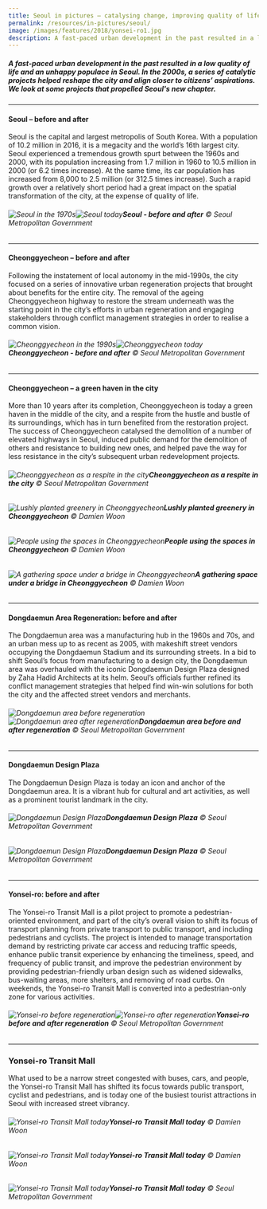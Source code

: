 ```yaml
---
title: Seoul in pictures — catalysing change, improving quality of life
permalink: /resources/in-pictures/seoul/
image: /images/features/2018/yonsei-ro1.jpg
description: A fast-paced urban development in the past resulted in a low quality of life and an unhappy populace in Seoul. In the 2000s, a series of catalytic projects helped reshape the city and align closer to citizens’ aspirations. We look at some projects that propelled Seoul's new chapter.
---
```


##### A fast-paced urban development in the past resulted in a low quality of life and an unhappy populace in Seoul. In the 2000s, a series of catalytic projects helped reshape the city and align closer to citizens’ aspirations. We look at some projects that propelled Seoul's new chapter.

---

#### **Seoul – before and after**

Seoul is the capital and largest metropolis of South Korea. With a population of 10.2 million in 2016, it is a megacity and the world’s 16th largest city. Seoul experienced a tremendous growth spurt between the 1960s and 2000, with its population increasing from 1.7 million in 1960 to 10.5 million in 2000 (or 6.2 times increase). At the same time, its car population has increased from 8,000 to 2.5 million (or 312.5 times increase). Such a rapid growth over a relatively short period had a great impact on the spatial transformation of the city, at the expense of quality of life.

###### ![Seoul in the 1970s](/images/features/2018/seoul-before.jpg/)![Seoul today](/images/features/2018/seoul-after.jpg/)**Seoul - before and after** © Seoul Metropolitan Government

---

#### **Cheonggyecheon – before and after**

Following the instatement of local autonomy in the mid-1990s, the city focused on a series of innovative urban regeneration projects that brought about benefits for the entire city. The removal of the ageing Cheonggyecheon highway to restore the stream underneath was the starting point in the city’s efforts in urban regeneration and engaging stakeholders through conflict management strategies in order to realise a common vision.

###### ![Cheonggyecheon in the 1990s](/images/features/2018/cheonggyecheon-before.jpg/)![Cheonggyecheon today](/images/features/2018/cheonggyecheon-after.jpg/)**Cheonggyecheon - before and after** © Seoul Metropolitan Government

---

#### **Cheonggyecheon – a green haven in the city**

More than 10 years after its completion, Cheonggyecheon is today a green haven in the middle of the city, and a respite from the hustle and bustle of its surroundings, which has in turn benefited from the restoration project. The success of Cheonggyecheon catalysed the demolition of a number of elevated highways in Seoul, induced public demand for the demolition of others and resistance to building new ones, and helped pave the way for less resistance in the city’s subsequent urban redevelopment projects.

###### ![Cheonggyecheon as a respite in the city](/images/features/2018/cheonggyecheong1.jpg/)**Cheonggyecheon as a respite in the city** © Seoul Metropolitan Government

###### ![Lushly planted greenery in Cheonggyecheon](/images/features/2018/cheonggyecheon2.jpg/)**Lushly planted greenery in Cheonggyecheon** © Damien Woon

###### ![People using the spaces in Cheonggyecheon](/images/features/2018/cheonggyecheon3.jpg/)**People using the spaces in Cheonggyecheon** © Damien Woon

###### ![A gathering space under a bridge in Cheonggyecheon](/images/features/2018/cheonggyecheon4.jpg/)**A gathering space under a bridge in Cheonggyecheon** © Damien Woon

---

#### **Dongdaemun Area Regeneration: before and after**

The Dongdaemun area was a manufacturing hub in the 1960s and 70s, and an urban mess up to as recent as 2005, with makeshift street vendors occupying the Dongdaemun Stadium and its surrounding streets. In a bid to shift Seoul’s focus from manufacturing to a design city, the Dongdaemun area was overhauled with the iconic Dongdaemun Design Plaza designed by Zaha Hadid Architects at its helm. Seoul’s officials further refined its conflict management strategies that helped find win-win solutions for both the city and the affected street vendors and merchants.

###### ![Dongdaemun area before regeneration](/images/features/2018/dongdaemun-before.jpg/)![Dongdaemun area after regeneration](/images/features/2018/dongdaemun-after.jpg/)**Dongdaemun area before and after regeneration** © Seoul Metropolitan Government

---

#### **Dongdaemun Design Plaza**

The Dongdaemun Design Plaza is today an icon and anchor of the Dongdaemun area. It is a vibrant hub for cultural and art activities, as well as a prominent tourist landmark in the city.

###### ![Dongdaemun Design Plaza](/images/features/2018/ddp1.jpg/)**Dongdaemun Design Plaza** © Seoul Metropolitan Government

###### ![Dongdaemun Design Plaza](/images/features/2018/ddp2.jpg/)**Dongdaemun Design Plaza** © Seoul Metropolitan Government

---

#### **Yonsei-ro: before and after**

The Yonsei-ro Transit Mall is a pilot project to promote a pedestrian-oriented environment, and part of the city’s overall vision to shift its focus of transport planning from private transport to public transport, and including pedestrians and cyclists. The project is intended to manage transportation demand by restricting private car access and reducing traffic speeds, enhance public transit experience by enhancing the timeliness, speed, and frequency of public transit, and improve the pedestrian environment by providing pedestrian-friendly urban design such as widened sidewalks, bus-waiting areas, more shelters, and removing of road curbs. On weekends, the Yonsei-ro Transit Mall is converted into a pedestrian-only zone for various activities.

###### ![Yonsei-ro before regeneration](/images/features/2018/yonsei-ro-before.jpg/)![Yonsei-ro after regeneration](/images/features/2018/yonsei-ro-after.jpg/)**Yonsei-ro before and after regeneration** © Seoul Metropolitan Government

---

### **Yonsei-ro Transit Mall**

What used to be a narrow street congested with buses, cars, and people, the Yonsei-ro Transit Mall has shifted its focus towards public transport, cyclist and pedestrians, and is today one of the busiest tourist attractions in Seoul with increased street vibrancy.

###### ![Yonsei-ro Transit Mall today](/images/features/2018/yonsei-ro1.jpg/)**Yonsei-ro Transit Mall today** © Damien Woon

###### ![Yonsei-ro Transit Mall today](/images/features/2018/yonsei-ro2.jpg/)**Yonsei-ro Transit Mall today** © Damien Woon

###### ![Yonsei-ro Transit Mall today](/images/features/2018/yonsei-ro3.jpg/)**Yonsei-ro Transit Mall today** © Seoul Metropolitan Government
